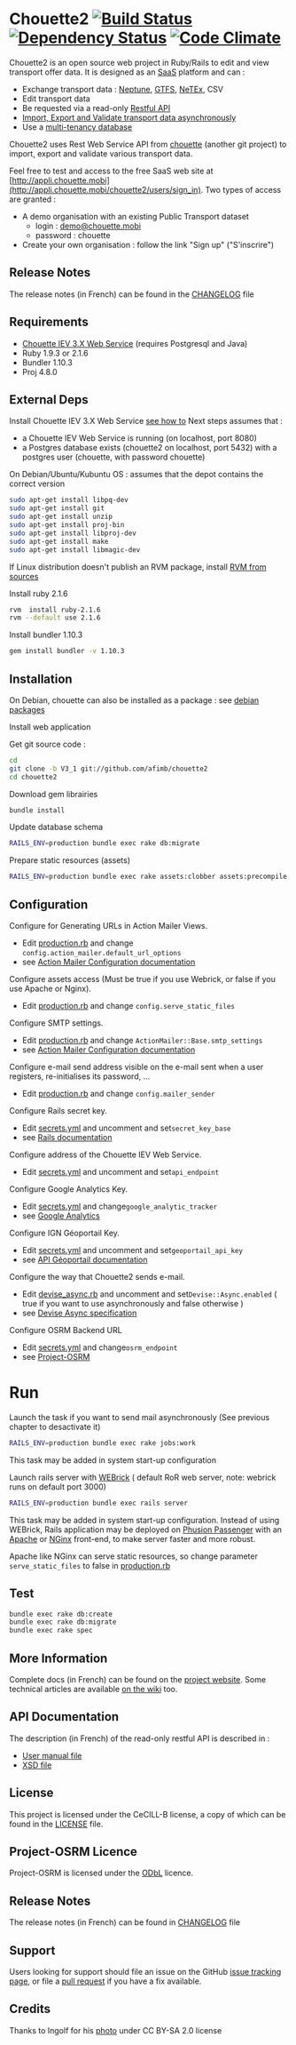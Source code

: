 # Chouette2 [![Build Status](https://travis-ci.org/afimb/chouette2.svg?branch=master)](https://travis-ci.org/afimb/chouette2) [![Dependency Status](https://gemnasium.com/afimb/chouette2.png)](https://gemnasium.com/afimb/chouette2) [![Code Climate](https://codeclimate.com/github/afimb/chouette2.png)](https://codeclimate.com/github/afimb/chouette2)

Chouette2 is an open source web project in Ruby/Rails to edit and view transport offer data. It is designed as an [SaaS](http://en.wikipedia.org/wiki/Software_as_a_service) platform and can :
* Exchange transport data : [Neptune](http://www.normes-donnees-tc.org/format-dechange/donnees-theoriques/neptune/), [GTFS](https://developers.google.com/transit/gtfs/reference?hl=fr), [NeTEx](http://www.normes-donnees-tc.org/format-dechange/donnees-theoriques/netex/), CSV
* Edit transport data
* Be requested via a read-only [Restful API](https://en.wikipedia.org/wiki/Representational_state_transfer)
* [Import, Export and Validate transport data asynchronously](http://github.com/afimb/chouette)
* Use a [multi-tenancy database](http://en.wikipedia.org/wiki/Multitenancy)

Chouette2 uses Rest Web Service API from [chouette](http://github.com/afimb/chouette) (another git project) to import, export and validate various transport data.

Feel free to test and access to the free SaaS web site at [http://appli.chouette.mobi](http://appli.chouette.mobi/chouette2/users/sign_in). Two types of access are granted :
* A demo organisation with an existing Public Transport dataset
  * login : demo@chouette.mobi
  * password : chouette
* Create your own organisation : follow the link "Sign up" ("S'inscrire")

Release Notes
-------------

The release notes (in French) can be found in the [CHANGELOG](./CHANGELOG.md) file

Requirements
------------

* [Chouette IEV 3.X Web Service](https://github.com/afimb/chouette) (requires Postgresql and Java)
* Ruby 1.9.3 or 2.1.6
* Bundler 1.10.3
* Proj 4.8.0

External Deps
-------------

Install Chouette IEV 3.X Web Service  [see how to](https://github.com/afimb/chouette/readme.md)
Next steps assumes that :
* a Chouette IEV Web Service is running (on localhost, port 8080)
* a Postgres database exists (chouette2 on localhost, port 5432) with a postgres user (chouette, with password chouette)

On Debian/Ubuntu/Kubuntu OS : assumes that the depot contains the correct version
```sh
sudo apt-get install libpq-dev
sudo apt-get install git
sudo apt-get install unzip
sudo apt-get install proj-bin
sudo apt-get install libproj-dev
sudo apt-get install make
sudo apt-get install libmagic-dev
```

If Linux distribution doesn't publish an RVM package,
install [RVM from sources](./doc/install/rvm.md)

Install ruby 2.1.6
```sh
rvm  install ruby-2.1.6
rvm --default use 2.1.6
```

Install bundler 1.10.3
```sh
gem install bundler -v 1.10.3
```

Installation
------------

On Debian, chouette can also be installed as a package : see [debian packages](http://packages.chouette.cityway.fr/debian/chouette)

Install web application

Get git source code :
```sh
cd
git clone -b V3_1 git://github.com/afimb/chouette2
cd chouette2
```
Download gem librairies
```sh
bundle install
```
Update database schema
```sh
RAILS_ENV=production bundle exec rake db:migrate
```
Prepare static resources (assets)
```sh
RAILS_ENV=production bundle exec rake assets:clobber assets:precompile
```

Configuration
-------------

Configure for Generating URLs in Action Mailer Views.
* Edit [production.rb](./config/environments/production.rb) and change ```config.action_mailer.default_url_options```
* see [Action Mailer Configuration documentation](http://guides.rubyonrails.org/action_mailer_basics.html)

Configure assets access (Must be true if you use Webrick, or false if you use Apache or Nginx).
* Edit [production.rb](./config/environments/production.rb) and change ```config.serve_static_files```

Configure SMTP settings.
* Edit [production.rb](./config/environments/production.rb) and change ```ActionMailer::Base.smtp_settings```
* see [Action Mailer Configuration documentation](http://guides.rubyonrails.org/action_mailer_basics.html)

Configure e-mail send address visible on the e-mail sent when a user registers, re-initialises its password, ...
* Edit [production.rb](./config/environments/production.rb) and change ```config.mailer_sender```

Configure Rails secret key.
* Edit [secrets.yml](./config/secrets.yml) and uncomment and set```secret_key_base```
* see [Rails documentation](http://guides.rubyonrails.org/4_1_release_notes.html#config-secrets-yml)

Configure address of the Chouette IEV Web Service.
* Edit [secrets.yml](./config/secrets.yml) and uncomment and set```api_endpoint```

Configure Google Analytics Key.
* Edit [secrets.yml](./config/secrets.yml) and change```google_analytic_tracker```
* see [Google Analytics](https://www.google.fr/intl/fr/analytics/)

Configure IGN Géoportail Key.
* Edit [secrets.yml](./config/secrets.yml) and uncomment and set```geoportail_api_key```
* see [API Géoportail documentation](http://api.ign.fr/accueil)

Configure the way that Chouette2 sends e-mail.
* Edit [devise_async.rb](./config/initializer/devise_async.rb) and uncomment and set```Devise::Async.enabled``` ( true if you want to use asynchronously and false otherwise )
* see [Devise Async specification](https://github.com/mhfs/devise-async)

Configure OSRM Backend URL
* Edit [secrets.yml](./config/secrets.yml) and change```osrm_endpoint```
* see [Project-OSRM](https://github.com/Project-OSRM/osrm-backend/wiki/Api-usage-policy)

# Run

Launch the task if you want to send mail asynchronously (See previous chapter to desactivate it)
```sh
RAILS_ENV=production bundle exec rake jobs:work
```
This task may be added in system start-up configuration

Launch rails server with [WEBrick](http://guides.rubyonrails.org/command_line.html#server-with-different-backends) ( default RoR web server, note: webrick runs on default port 3000)
```sh
RAILS_ENV=production bundle exec rails server
```

This task may be added in system start-up configuration.
Instead of using WEBrick, Rails application may be deployed on [Phusion Passenger](https://www.phusionpassenger.com/) with an [Apache](http://httpd.apache.org/) or [NGinx](http://nginx.com/) front-end, to make server faster and more robust.

Apache like NGinx can serve static resources,
so change parameter ```serve_static_files``` to false in [production.rb](./config/environments/production.rb)

Test
----

```sh
bundle exec rake db:create
bundle exec rake db:migrate
bundle exec rake spec
```

More Information
----------------

Complete docs (in French) can be found on the [project website](http://www.chouette.mobi/developpeurs).
Some technical articles are available [on the wiki](../../wiki) too.

API Documentation
-----------------

The description (in French) of the read-only restful API is described in :
* [User manual file](./doc/interfaces/Chouette_API_REST_v1.2.pdf)
* [XSD file](./doc/interfaces/api_rest_v1.xsd)

License
-------

This project is licensed under the CeCILL-B license, a copy of which can be found in the [LICENSE](./LICENSE.md) file.

Project-OSRM Licence
-------------------------

Project-OSRM is licensed under the [ODbL](http://opendatacommons.org/licenses/odbl/) licence.

Release Notes
-------------

The release notes (in French) can be found in [CHANGELOG](./CHANGELOG.md) file

Support
-------

Users looking for support should file an issue on the GitHub [issue tracking page](../../issues), or file a [pull request](../../pulls) if you have a fix available.

Credits
-------

Thanks to Ingolf for his [photo](https://www.flickr.com/photos/ingolfbln/7663851694) under CC BY-SA 2.0 license
